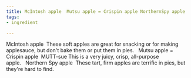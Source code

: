 ```yaml
---
title: McIntosh apple  Mutsu apple = Crispin apple NorthernSpy apple
tags:
- ingredient

---
```

McIntosh apple  These soft apples are great for snacking or for making applesauce, but don't bake them or put them in pies.   Mutsu apple = Crispin apple  MUTT-sue This is a very juicy, crisp, all-purpose apple.   Northern Spy apple  These tart, firm apples are terrific in pies, but they're hard to find.
